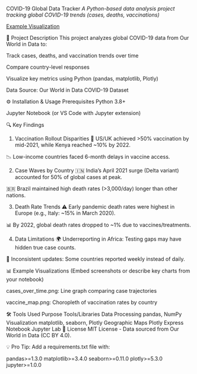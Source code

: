 COVID-19 Global Data Tracker
*A Python-based data analysis project tracking global COVID-19 trends (cases, deaths, vaccinations)*

[Example Visualization](https://th.bing.com/th/id/OIP.gktOkF_Yn8JjYwnBYTEPbwHaFq?cb=iwc2&rs=1&pid=ImgDetMain)

📌 Project Description
This project analyzes global COVID-19 data from Our World in Data to:

Track cases, deaths, and vaccination trends over time

Compare country-level responses

Visualize key metrics using Python (pandas, matplotlib, Plotly)

Data Source: Our World in Data COVID-19 Dataset

⚙️ Installation & Usage
Prerequisites
Python 3.8+

Jupyter Notebook (or VS Code with Jupyter extension)

🔍 Key Findings
1. Vaccination Rollout Disparities
🚀 US/UK achieved >50% vaccination by mid-2021, while Kenya reached ~10% by 2022.

📉 Low-income countries faced 6-month delays in vaccine access.

2. Case Waves by Country
🇮🇳 India’s April 2021 surge (Delta variant) accounted for 50% of global cases at peak.

🇧🇷 Brazil maintained high death rates (>3,000/day) longer than other nations.

3. Death Rate Trends
⚠️ Early pandemic death rates were highest in Europe (e.g., Italy: ~15% in March 2020).

📊 By 2022, global death rates dropped to ~1% due to vaccines/treatments.

4. Data Limitations
🌍 Underreporting in Africa: Testing gaps may have hidden true case counts.

📅 Inconsistent updates: Some countries reported weekly instead of daily.

📊 Example Visualizations
(Embed screenshots or describe key charts from your notebook)

cases_over_time.png: Line graph comparing case trajectories

vaccine_map.png: Choropleth of vaccination rates by country

🛠️ Tools Used
Purpose	Tools/Libraries
Data Processing	pandas, NumPy
Visualization	matplotlib, seaborn, Plotly
Geographic Maps	Plotly Express
Notebook	Jupyter Lab
📜 License
MIT License - Data sourced from Our World in Data (CC BY 4.0).

💡 Pro Tip: Add a requirements.txt file with:

pandas>=1.3.0
matplotlib>=3.4.0
seaborn>=0.11.0
plotly>=5.3.0
jupyter>=1.0.0

